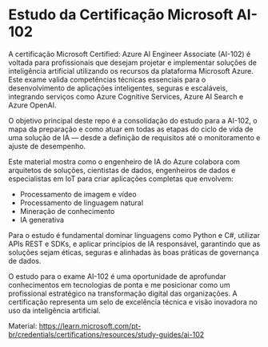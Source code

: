 # Estudo da Certificação Microsoft AI-102

A certificação Microsoft Certified: Azure AI Engineer Associate (AI-102) é voltada para profissionais que desejam projetar e implementar soluções de inteligência artificial utilizando os recursos da plataforma Microsoft Azure. Este exame valida competências técnicas essenciais para o desenvolvimento de aplicações inteligentes, seguras e escaláveis, integrando serviços como Azure Cognitive Services, Azure AI Search e Azure OpenAI.

O objetivo principal deste repo é a consolidação do estudo para a AI-102, o mapa da preparação e como atuar em todas as etapas do ciclo de vida de uma solução de IA — desde a definição de requisitos até o monitoramento e ajuste de desempenho. 

Este material mostra como o engenheiro de IA do Azure colabora com arquitetos de soluções, cientistas de dados, engenheiros de dados e especialistas em IoT para criar aplicações completas que envolvem:
- Processamento de imagem e vídeo
- Processamento de linguagem natural
- Mineração de conhecimento
- IA generativa
  
Para o estudo é fundamental dominar linguagens como Python e C#, utilizar APIs REST e SDKs, e aplicar princípios de IA responsável, garantindo que as soluções sejam éticas, seguras e alinhadas às boas práticas de governança de dados.

O estudo para o exame AI-102 é uma oportunidade de aprofundar conhecimentos em tecnologias de ponta e me posicionar como um profissional estratégico na transformação digital das organizações. A certificação representa um selo de excelência técnica e visão inovadora no uso da inteligência artificial.

Material: https://learn.microsoft.com/pt-br/credentials/certifications/resources/study-guides/ai-102
